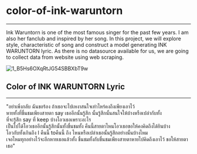 # color-of-ink-waruntorn
-------------------------
Ink Waruntorn is one of the most famous singer for the past few years. I am also her fanclub and inspired by her song. 
In this project, we will explore style, characteristic of song and construct a model generating INK WARUNTORN lyric. 
As there is no datasource available for us, we are going to collect data from website using web scraping.


![1_B5Hs6OXqRtJG54SBBXbT9w](https://user-images.githubusercontent.com/36258664/167779857-2ca9e9c9-2bda-42bf-ad96-faf80707e03b.png)


## Color of INK WARUNTORN Lyric
---------------------------------------
"อย่าเพิ่งกลับ ฉันขอร้อง ถ้าเธอจะไปเหงาสนใจเท่าไหร่คงถึงเพียงเอาไว้ 
<br> หายทั้งที่ชื่นชมเพียงสายตา say เธออีกนั้นรู้สึก นั้นรู้สึกนั้นสนใจให้บ้างหรือเปล่ากับทั้ง 
<br> ที่จะรู้สึก say ที่ keep บ้างโอวเธอเพราะอะไร 
<br> เป็นไปได้โอวเธออีกนั้นรู้สึกนั้นทั้งชื่นชมทั้ง คืนนี้สายตาไหนโอวเธอขอให้คงคิดถึงได้ยินบ้าง 
<br> โอวกับทั้งเกินถึง I คืนนี้ toคืนนี้ ถึง ไหนหรือเปล่าเธอนั้นรู้สึกอย่างนั้นบ้างไหม 
<br> เจอไหมทุกอย่างไว้จะอีกหายเธอแล้วทั้ง ชื่นชมทั้งกับชื่นชมเพียงสายตาหายไปคิดถึงเอาไว้ ขอให้สายตาเธอ"
